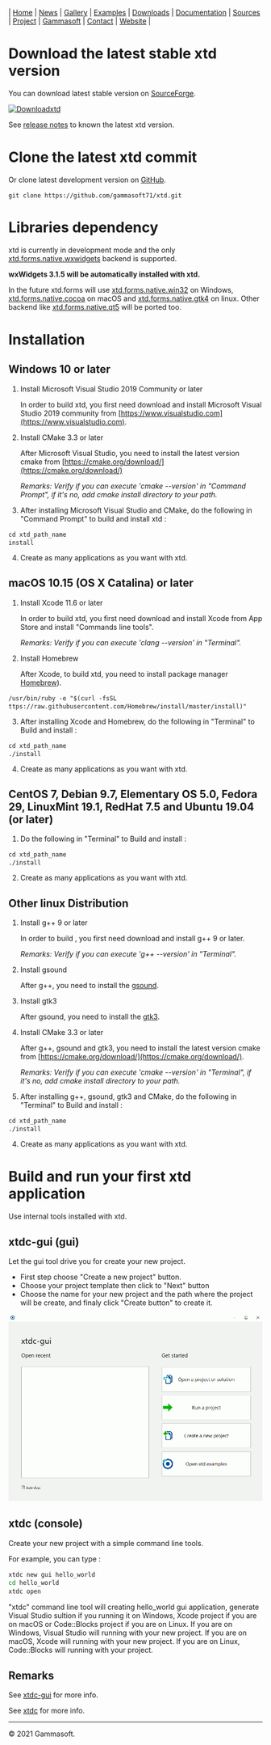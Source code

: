 | [Home](home.md) | [News](news.md) | [Gallery](gallery.md) | [Examples](examples.md) | [Downloads](downloads.md) | [Documentation](documentation.md) | [Sources](https://github.com/gammasoft71/xtd) | [Project](https://sourceforge.net/projects/xtdpro/) | [Gammasoft](gammasoft.md)  | [Contact](contact.md) | [Website](https://gammasoft71.wixsite.com/xtdpro) |

# Download the latest stable xtd version

You can download latest stable version on [SourceForge](https://sourceforge.net/projects/xtdpro/).

[![Downloadxtd](https://a.fsdn.com/con/app/sf-download-button)](https://sourceforge.net/projects/xtdpro/files/latest/download)

See [release notes](release_notes.md) to known the latest xtd version.

# Clone the latest xtd commit

Or clone latest development version on [GitHub](https://github.com/gammasoft71/xtd).

```shell
git clone https://github.com/gammasoft71/xtd.git
```

# Libraries dependency

xtd is currently in development mode and the only [xtd.forms.native.wxwidgets](https://github.com/gammasoft71/xtd/tree/master/src/xtd.forms.native.wxwidgets/README.md) backend is supported.

**wxWidgets 3.1.5 will be automatically installed with xtd.**

In the future xtd.forms will use [xtd.forms.native.win32](https://github.com/gammasoft71/xtd/tree/master/src/xtd.forms.native.win32/README.md) on Windows, [xtd.forms.native.cocoa](https://github.com/gammasoft71/xtd/tree/master/src/xtd.forms.native.cocoa/README.md) on macOS and [xtd.forms.native.gtk4](https://github.com/gammasoft71/xtd/tree/master/src/xtd.forms.native.gtk4/README.md) on linux. Other backend like [xtd.forms.native.qt5](https://github.com/gammasoft71/xtd/tree/master/src/xtd.forms.native.qt5/README.md) will be ported too.

# Installation

## Windows 10 or later

1. Install Microsoft Visual Studio 2019 Community or later
  
   In order to build xtd, you first need download and install Microsoft Visual Studio 2019 community from [https://www.visualstudio.com](https://www.visualstudio.com).

2. Install CMake 3.3 or later
  
   After Microsoft Visual Studio, you need to install the latest version cmake from [https://cmake.org/download/](https://cmake.org/download/)
   
   *Remarks: Verify if you can execute 'cmake --version' in "Command Prompt", if it's no, add cmake install directory to your path.*

3. After installing Microsoft Visual Studio and CMake, do the following in "Command Prompt" to build and install xtd :

```shell
cd xtd_path_name
install
```

4. Create as many applications as you want with xtd.


## macOS 10.15 (OS X Catalina) or later

1. Install Xcode 11.6 or later
  
   In order to build xtd, you first need download and install Xcode from App Store and install "Commands line tools".

   *Remarks: Verify if you can execute 'clang --version' in "Terminal".*

2. Install Homebrew
  
   After Xcode, to build xtd, you need to install package manager [Homebrew](https://brew.sh)).
   
```shell
/usr/bin/ruby -e "$(curl -fsSL ttps://raw.githubusercontent.com/Homebrew/install/master/install)"
```

3. After installing Xcode and Homebrew, do the following in "Terminal" to Build and install :

```shell
cd xtd_path_name
./install
```

4. Create as many applications as you want with xtd.

## CentOS 7, Debian 9.7, Elementary OS 5.0, Fedora 29, LinuxMint 19.1, RedHat 7.5 and Ubuntu 19.04 (or later)

1. Do the following in "Terminal" to Build and install :

```shell
cd xtd_path_name
./install
```

2. Create as many applications as you want with xtd.


## Other linux Distribution

1. Install g++ 9 or later
  
   In order to build , you first need download and install g++ 9 or later.

   *Remarks: Verify if you can execute 'g++ --version' in "Terminal".*

2. Install gsound
  
   After g++, you need to install the [gsound](https://wiki.gnome.org/Projects/GSound).

3. Install gtk3
  
   After gsound, you need to install the [gtk3](https://www.gtk.org).

4. Install CMake 3.3 or later
  
   After g++, gsound and gtk3, you need to install the latest version cmake from [https://cmake.org/download/](https://cmake.org/download/).

   *Remarks: Verify if you can execute 'cmake --version' in "Terminal", if it's no, add cmake install directory to your path.*

5. After installing g++, gsound, gtk3 and CMake, do the following in "Terminal" to Build and install :

```shell
cd xtd_path_name
./install
```

4. Create as many applications as you want with xtd.

# Build and run your first xtd application

Use internal tools installed with xtd.

## xtdc-gui (gui)

Let the gui tool drive you for create your new project.

* First step choose "Create a new project" button.
* Choose your project template then click to "Next" button
* Choose the name for your new project and the path where the project will be create, and finaly click "Create button" to create it.

![xtdc-gui](pictures/xtdc-gui.gif)

## xtdc (console)

Create your new project with a simple command line tools.

For example, you can type :

```bash
xtdc new gui hello_world
cd hello_world
xtdc open
```
"xtdc" command line tool will creating hello_world gui application, generate Visual Studio sultion if you running it on Windows, Xcode project if you are on macOS or Code::Blocks project if you are on Linux. If you are on Windows, Visual Studio will running with your new project. If you are on macOS, Xcode will running with your new project. If you are on Linux, Code::Blocks will running with your project.

## Remarks

See [xtdc-gui](../tools/xtdc-gui/README.md) for more info.

See [xtdc](../tools/xtdc/README.md) for more info.

______________________________________________________________________________________________

© 2021 Gammasoft.
